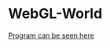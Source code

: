# WebGL-World
[Program can be seen here](https://people.ucsc.edu/~seamedin/CSE-160/Assignment(4)/RotationCubeTexture.html)
